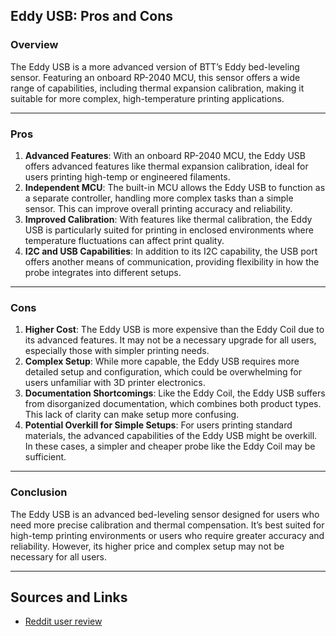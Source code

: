 <!--
title: Eddy
description: 
published: true
date: 2024-10-09T09:31:08.315Z
tags: 
editor: ckeditor
dateCreated: 2024-10-09T09:27:15.790Z
-->

## Eddy USB: Pros and Cons

### **Overview**
The Eddy USB is a more advanced version of BTT’s Eddy bed-leveling sensor. Featuring an onboard RP-2040 MCU, this sensor offers a wide range of capabilities, including thermal expansion calibration, making it suitable for more complex, high-temperature printing applications.

---

### **Pros**
1. **Advanced Features**: With an onboard RP-2040 MCU, the Eddy USB offers advanced features like thermal expansion calibration, ideal for users printing high-temp or engineered filaments.
2. **Independent MCU**: The built-in MCU allows the Eddy USB to function as a separate controller, handling more complex tasks than a simple sensor. This can improve overall printing accuracy and reliability.
3. **Improved Calibration**: With features like thermal calibration, the Eddy USB is particularly suited for printing in enclosed environments where temperature fluctuations can affect print quality.
4. **I2C and USB Capabilities**: In addition to its I2C capability, the USB port offers another means of communication, providing flexibility in how the probe integrates into different setups.

---

### **Cons**
1. **Higher Cost**: The Eddy USB is more expensive than the Eddy Coil due to its advanced features. It may not be a necessary upgrade for all users, especially those with simpler printing needs.
2. **Complex Setup**: While more capable, the Eddy USB requires more detailed setup and configuration, which could be overwhelming for users unfamiliar with 3D printer electronics.
3. **Documentation Shortcomings**: Like the Eddy Coil, the Eddy USB suffers from disorganized documentation, which combines both product types. This lack of clarity can make setup more confusing.
4. **Potential Overkill for Simple Setups**: For users printing standard materials, the advanced capabilities of the Eddy USB might be overkill. In these cases, a simpler and cheaper probe like the Eddy Coil may be sufficient.

---

### **Conclusion**
The Eddy USB is an advanced bed-leveling sensor designed for users who need more precise calibration and thermal compensation. It’s best suited for high-temp printing environments or users who require greater accuracy and reliability. However, its higher price and complex setup may not be necessary for all users.

---

## **Sources and Links**
- [Reddit user review](https://www.reddit.com/r/klippers/comments/1fyn6vq/btt_eddy_coil_review_and_rant/?share_id=FR94Inj_G5girmTBwdWdi&utm_content=1&utm_medium=android_app&utm_name=androidcss&utm_source=share&utm_term=1)
